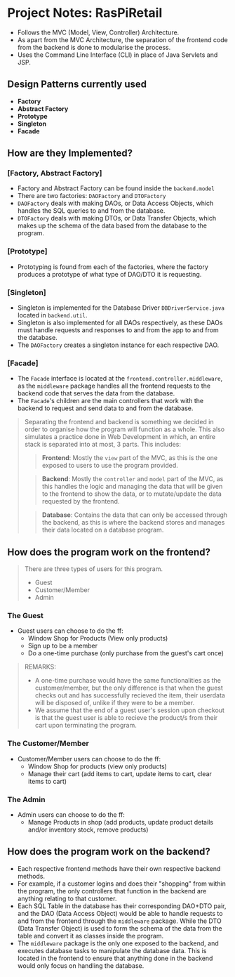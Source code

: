 # Project Notes: RasPiRetail

- Follows the MVC (Model, View, Controller) Architecture.
- As apart from the MVC Architecture, the separation of the frontend code from the backend is done to modularise the process.
- Uses the Command Line Interface (CLI) in place of Java Servlets and JSP.


## Design Patterns currently used
- **Factory**
- **Abstract Factory**
- **Prototype**
- **Singleton**
- **Facade**

## How are they Implemented?

### [Factory, Abstract Factory]
- Factory and Abstract Factory can be found inside the `backend.model`
- There are two factories: `DAOFactory` and `DTOFactory`
- `DAOFactory` deals with making DAOs, or Data Access Objects, which handles the SQL queries to and from the database.
- `DTOFactory` deals with making DTOs, or Data Transfer Objects, which makes up the schema of the data based from the database to the program.

### [Prototype]
- Prototyping is found from each of the factories, where the factory produces a prototype of what type of DAO/DTO it is requesting.

### [Singleton]
- Singleton is implemented for the Database Driver `DBDriverService.java` located in `backend.util`.
- Singleton is also implemented for all DAOs respectively, as these DAOs must handle requests and responses to and from the app to and from the database.
- The `DAOFactory` creates a singleton instance for each respective DAO.

### [Facade]
- The `Facade` interface is located at the `frontend.controller.middleware`, as the `middleware` package handles all the frontend requests to the backend code that serves the data from the database.
- The `Facade`'s children are the main controllers that work with the backend to request and send data to and from the database.

> Separating the frontend and backend is something we decided in order to organise how the program will function as a whole. This also simulates a practice done in Web Development in which, an entire stack is separated into at most, 3 parts.
> This includes:
> > **Frontend**: Mostly the `view` part of the MVC, as this is the one exposed to users to use the program provided.
> 
> > **Backend**: Mostly the `controller` and `model` part of the MVC, as this handles the logic and managing the data that will be given to the frontend to show the data, or to mutate/update the data requested by the frontend.
> 
> > **Database**: Contains the data that can only be accessed through the backend, as this is where the backend stores and manages their data located on a database program.

## How does the program work on the frontend?

> There are three types of users for this program.
> - Guest
> - Customer/Member
> - Admin

### The Guest
- Guest users can choose to do the ff:
  - Window Shop for Products (View only products)
  - Sign up to be a member
  - Do a one-time purchase (only purchase from the guest's cart once)

> REMARKS: 
> - A one-time purchase would have the same functionalities as the customer/member, but the only difference is that when the guest checks out and has successfully recieved the item, their userdata will be disposed of, unlike if they were to be a member.
> - We assume that the end of a guest user's session upon checkout is that the guest user is able to recieve the product/s from their cart upon terminating the program.

### The Customer/Member
- Customer/Member users can choose to do the ff:
  - Window Shop for products (view only products)
  - Manage their cart (add items to cart, update items to cart, clear items to cart)

### The Admin
- Admin users can choose to do the ff:
  - Manage Products in shop (add products, update product details and/or inventory stock, remove products)

## How does the program work on the backend?

- Each respective frontend methods have their own respective backend methods.
- For example, if a customer logins and does their "shopping" from within the program, the only controllers that function in the backend are anything relating to that customer.
- Each SQL Table in the database has their corresponding DAO+DTO pair, and the DAO (Data Access Object) would be able to handle requests to and from the frontend through the `middleware` package. While the DTO (Data Transfer Object) is used to form the schema of the data from the table and convert it as classes inside the program.
- The `middleware` package is the only one exposed to the backend, and executes database tasks to manipulate the database data. This is located in the frontend to ensure that anything done in the backend would only focus on handling the database.
